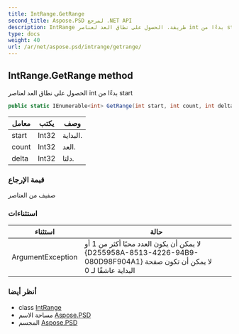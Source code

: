 ```yaml
---
title: IntRange.GetRange
second_title: Aspose.PSD لمرجع .NET API
description: IntRange طريقة. الحصول على نطاق العد لعناصر int بدءًا من start
type: docs
weight: 40
url: /ar/net/aspose.psd/intrange/getrange/
---
```

## IntRange.GetRange method

الحصول على نطاق العد لعناصر int بدءًا من start

```csharp
public static IEnumerable<int> GetRange(int start, int count, int delta)
```

| معامل | يكتب | وصف |
| --- | --- | --- |
| start | Int32 | البداية. |
| count | Int32 | العد. |
| delta | Int32 | دلتا. |

### قيمة الإرجاع

صفيف من العناصر

### استثناءات

| استثناء | حالة |
| --- | --- |
| ArgumentException | لا يمكن أن يكون العدد محبًا أكثر من 1 أو {D255958A-8513-4226-94B9-080D98F904A1} لا يمكن أن تكون صفحة البداية عاشقًا لـ 0 |

### أنظر أيضا

* class [IntRange](../)
* مساحة الاسم [Aspose.PSD](../../intrange/)
* المجسم [Aspose.PSD](../../../)



